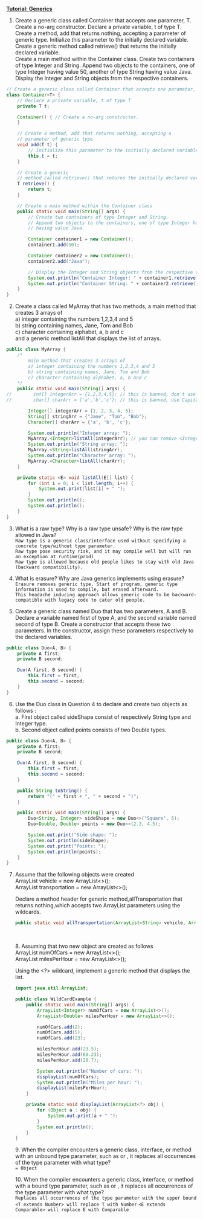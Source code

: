 **<ins>Tutorial: Generics</ins>**

1. Create a generic class called Container that accepts one parameter, T. Create a no-arg constructor.
   Declare a private variable, t of type T. Create a method, add that returns nothing, accepting a
   parameter of generic type. Initialize this parameter to the initially declared variable. Create a generic
   method called retrieve() that returns the initially declared variable.<br>
   Create a main method within the Container class. Create two containers of type Integer and String.
   Append two objects to the containers, one of type Integer having value 50, another of type String
   having value Java. Display the Integer and String objects from the respective containers.

```java
// Create a generic class called Container that accepts one parameter, T.
class Container<T> {
    // Declare a private variable, t of type T
    private T t;

    Container() { // Create a no-arg constructor.
    }

    // Create a method, add that returns nothing, accepting a
    // parameter of generic type
    void add(T t) {
        // Initialize this parameter to the initially declared variable
        this.t = t;
    }

    // Create a generic
    // method called retrieve() that returns the initially declared variable
    T retrieve() {
        return t;
    }

    // Create a main method within the Container class
    public static void main(String[] args) {
        // Create two containers of type Integer and String.
        // Append two objects to the containers, one of type Integer having value 50, another of type String
        // having value Java.

        Container container1 = new Container();
        container1.add(50);

        Container container2 = new Container();
        container2.add("Java");

        // Display the Integer and String objects from the respective containers.
        System.out.println("Container Integer: " + container1.retrieve());
        System.out.println("Container String: " + container2.retrieve());
    }
}
```

2. Create a class called MyArray that has two methods, a main method that creates 3 arrays of<br>
   a) integer containing the numbers 1,2,3,4 and 5<br>
   b) string containing names, Jane, Tom and Bob<br>
   c) character containing alphabet, a, b and c<br>
   and a generic method listAll that displays the list of arrays.

```java
public class MyArray {
    /*
        main method that creates 3 arrays of
        a) integer containing the numbers 1,2,3,4 and 5
        b) string containing names, Jane, Tom and Bob
        c) character containing alphabet, a, b and c
    */
    public static void main(String[] args) {
//        int[] integerArr = {1,2,3,4,5}; // this is banned, don't use primitive
//        char[] charArr = {'a','b','c'}; // this is banned, use Capital Character

        Integer[] integerArr = {1, 2, 3, 4, 5};
        String[] stringArr = {"Jane", "Tom", "Bob"};
        Character[] charArr = {'a', 'b', 'c'};

        System.out.println("Integer array: ");
        MyArray.<Integer>listAll(integerArr); // you can remove <Integer>, Explicit type arguments can be inferred
        System.out.println("String array: ");
        MyArray.<String>listAll(stringArr);
        System.out.println("Character array: ");
        MyArray.<Character>listAll(charArr);
    }

    private static <E> void listAll(E[] list) {
        for (int i = 0; i < list.length; i++) {
            System.out.print(list[i] + " ");
        }
        System.out.println();
        System.out.println();
    }
}
```

3. What is a raw type? Why is a raw type unsafe? Why is the raw type allowed in Java?<br>
   `Raw type is a generic class/interface used without specifying a concrete type/without type parameter.`<br>
   `Raw type pose security risk, and it may compile well but will run an exception at runtime(prod)`<br>
   `Raw type is allowed because old people likes to stay with old Java (backward compatibility).`<br>


4. What is erasure? Why are Java generics implements using erasure?<br>
   `Erasure removes generic type. Start of program, generic type information is used to compile, but erased afterward.`<br>
   `This headache inducing approach allows generic code to be backward-compatible with legacy code to cater old people.`<br>


5. Create a generic class named Duo that has two parameters, A and B. Declare a variable named first of
   type A, and the second variable named second of type B. Create a constructor that accepts these two
   parameters. In the constructor, assign these parameters respectively to the declared variables.

```java
public class Duo<A, B> {
    private A first;
    private B second;

    Duo(A first, B second) {
        this.first = first;
        this.second = second;
    }
}
```

6. Use the Duo class in Question 4 to declare and create two objects as follows :<br>
   a. First object called sideShape consist of respectively String type and Integer type.<br>
   b. Second object called points consists of two Double types. <br>

```java
public class Duo<A, B> {
    private A first;
    private B second;

    Duo(A first, B second) {
        this.first = first;
        this.second = second;
    }

    public String toString() {
        return "(" + first + ", " + second + ")";
    }

    public static void main(String[] args) {
        Duo<String, Integer> sideShape = new Duo<>("Square", 5);
        Duo<Double, Double> points = new Duo<>(2.3, 4.5);

        System.out.print("Side shape: ");
        System.out.println(sideShape);
        System.out.print("Points: ");
        System.out.println(points);
    }
}
```

7. Assume that the following objects were created<br>
   ArrayList<String> vehicle = new ArrayList<>();<br>
   ArrayList<Object> transportation = new ArrayList<>();<br>

Declare a method header for generic method,allTransportation that returns nothing,which accepts
two ArrayList parameters using the wildcards.

```java
public static void allTransportation(ArrayList<String> vehicle, ArrayList<?> transportation);
```

<br>

8\. Assuming that two new object are created as follows<br>
ArrayList<Integer> numOfCars = new ArrayList<>();<br>
ArrayList<Double> milesPerHour = new ArrayList<>();<br>

Using the <?> wildcard, implement a generic method that displays the list.

```java
import java.util.ArrayList;

public class WildCardExample {
    public static void main(String[] args) {
        ArrayList<Integer> numOfCars = new ArrayList<>();
        ArrayList<Double> milesPerHour = new ArrayList<>();

        numOfCars.add(2);
        numOfCars.add(5);
        numOfCars.add(23);

        milesPerHour.add(23.5);
        milesPerHour.add(60.23);
        milesPerHour.add(20.7);

        System.out.println("Number of cars: ");
        displayList(numOfCars);
        System.out.println("Miles per hour: ");
        displayList(milesPerHour);
    }

    private static void displayList(ArrayList<?> obj) {
        for (Object a : obj) {
            System.out.print(a + " ");
        }
        System.out.println();
    }
}
```

9\. When the compiler encounters a generic class, interface, or method with an unbound type
parameter, such as <T> or <E>, it replaces all occurrences of the type parameter with what
type?<br>
`= Object`

10\. When the compiler encounters a generic class, interface, or method with a bound type
parameter, such as <T extends Number> or <E extends Comparable>, it replaces all
occurrences of the type parameter with what type?<br>
`Replaces all occurrences of the type parameter with the upper bound`
`<T extends Number> will replace T with Number`
`<E extends Comparable> will replace E with Comparable`
